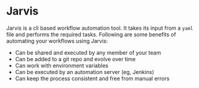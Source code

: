 # Jarvis

Jarvis is a cli based workflow automation tool. It takes its input from a `yaml` 
file and performs the required tasks. Following are some benefits of automating 
your workflows using Jarvis:
- Can be shared and executed by any member of your team
- Can be added to a git repo and evolve over time
- Can work with environment variables
- Can be executed by an automation server (eg, Jenkins)
- Can keep the process consistent and free from manual errors